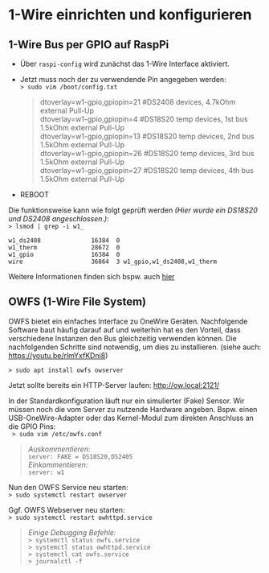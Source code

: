 # 1-Wire einrichten und konfigurieren

## 1-Wire Bus per GPIO auf RaspPi

-   Über `raspi-config` wird zunächst das 1-Wire Interface aktiviert.
-   Jetzt muss noch der zu verwendende Pin angegeben werden:<br>
    `> sudo vim /boot/config.txt`<br>
    
    > dtoverlay=w1-gpio,gpiopin=21 #DS2408 devices,  4.7kOhm external Pull-Up <br>
    > dtoverlay=w1-gpio,gpiopin=4 #DS18S20 temp devices, 1st bus 1.5kOhm external Pull-Up<br>
    > dtoverlay=w1-gpio,gpiopin=13 #DS18S20 temp devices, 2nd bus 1.5kOhm external Pull-Up<br>
    > dtoverlay=w1-gpio,gpiopin=26 #DS18S20 temp devices, 3rd bus 1.5kOhm external Pull-Up<br>
    > dtoverlay=w1-gpio,gpiopin=27 #DS18S20 temp devices, 4th bus 1.5kOhm external Pull-Up<br>
    
-   REBOOT

Die funktionsweise kann wie folgt geprüft werden _(Hier wurde ein DS18S20 und DS2408 angeschlossen.)_:<br>
    `> lsmod | grep -i w1_`
    
```
w1_ds2408              16384  0
w1_therm               28672  0
w1_gpio                16384  0
wire                   36864  3 w1_gpio,w1_ds2408,w1_therm
```

Weitere Informationen finden sich bspw. auch [hier](https://pinout.xyz/pinout/1_wire#)

## OWFS (1-Wire File System)
OWFS bietet ein einfaches Interface zu OneWire Geräten. Nachfolgende Software baut häufig darauf auf und weiterhin hat es den Vorteil, dass verschiedene Instanzen den Bus gleichzeitig verwenden können. Die nachfolgenden Schritte sind notwendig, um dies zu installieren. (siehe auch: https://youtu.be/rlmYxfKDni8)

`> sudo apt install owfs owserver`

Jetzt sollte bereits ein HTTP-Server laufen: http://ow.local:2121/

In der Standardkonfiguration läuft nur ein simulierter (Fake) Sensor. Wir müssen noch die vom Server zu nutzende Hardware angeben. Bspw. einen USB-OneWire-Adapter oder das Kernel-Modul zum direkten Anschluss an die GPIO Pins: <br>
` > sudo vim /etc/owfs.conf`<br>
> _Auskommentieren:_<br>
  `server: FAKE = DS18S20,DS2405`<br>
  _Einkommentieren:_<br>
  `server: w1`

Nun den OWFS Service neu starten:<br>
`> sudo systemctl restart owserver`

Ggf. OWFS Webserver neu starten:<br>
`> sudo systemctl restart owhttpd.service`

> _Einige Debugging Befehle:_<br>
  `> systemctl status owfs.service`<br>
  `> systemctl status owhttpd.service`<br>
  `> systemctl cat owfs.service`<br>
  `> journalctl -f`<br>